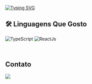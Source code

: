 [![Typing SVG](https://readme-typing-svg.herokuapp.com?font=Fira+Code&pause=1000&width=435&lines=Meu+nome+%C3%A9+Tony;Bem+vindo+ao+meu+GitHub+%5E%5E)](https://git.io/typing-svg)

##  🛠️ Linguagens Que Gosto
![TypeScript](https://shields.io/badge/TypeScript-3178C6?logo=TypeScript&logoColor=FFF&style=for-the-badge)
![ReactJs](https://img.shields.io/badge/-ReactJs-61DAFB?logo=react&logoColor=black&style=for-the-badge)

<br/>

## Contato
<a target="_blank" href="https://www.linkedin.com/in/tony-cleriston-6a598715b/"><img src="https://img.shields.io/badge/-LinkedIn-0077B5?style=for-the-badge&logo=Linkedin&logoColor=white"></img></a>

